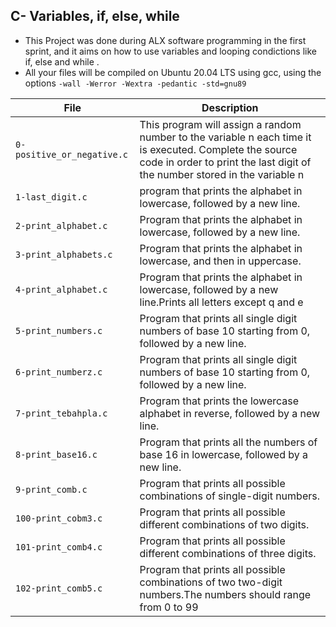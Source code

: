 ## C- Variables, if, else, while

* This Project was done during ALX software programming in the first sprint, and it aims on how
to use variables and looping condictions like if, else and while .
* All your files will be compiled on Ubuntu 20.04 LTS using gcc, using the options `-wall -Werror -Wextra -pedantic -std=gnu89`

|File                        |    Description                                                                                                                                                                        |
|----------------------------|---------------------------------------------------------------------------------------------------------------------------------------------------------------------------------------|
|`0-positive_or_negative.c`  | This program will assign a random number to the variable n each time it is executed. Complete the source code in order to print the last digit of the number stored in the variable n |
|`1-last_digit.c`            | program that prints the alphabet in lowercase, followed by a new line.                                                                                                                |
|`2-print_alphabet.c`        | Program that prints the alphabet in lowercase, followed by a new line.                                                                                                                |
|`3-print_alphabets.c`       | Program that prints the alphabet in lowercase, and then in uppercase.                                                                                                                 |
|`4-print_alphabet.c`        | Program that prints the alphabet in lowercase, followed by a new line.Prints all letters except q and e                                                                               |
|`5-print_numbers.c`         | Program that prints all single digit numbers of base 10 starting from 0, followed by a new line.                                                                                      |
|`6-print_numberz.c`         | Program that prints all single digit numbers of base 10 starting from 0, followed by a new line.                                                                                      |
|`7-print_tebahpla.c`        | Program that prints the lowercase alphabet in reverse, followed by a new line.                                                                                                        |
|`8-print_base16.c`          | Program that prints all the numbers of base 16 in lowercase, followed by a new line.                                                                                                  |
|`9-print_comb.c`            | Program that prints all possible combinations of single-digit numbers.                                                                                                                |
|`100-print_cobm3.c`         | Program that prints all possible different combinations of two digits.                                                                                                                |
|`101-print_comb4.c`         | Program that prints all possible different combinations of three digits.                                                                                                              |
|`102-print_comb5.c`         | Program that prints all possible combinations of two two-digit numbers.The numbers should range from 0 to 99
